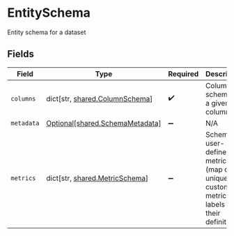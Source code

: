 # EntitySchema

Entity schema for a dataset


## Fields

| Field                                                                                     | Type                                                                                      | Required                                                                                  | Description                                                                               |
| ----------------------------------------------------------------------------------------- | ----------------------------------------------------------------------------------------- | ----------------------------------------------------------------------------------------- | ----------------------------------------------------------------------------------------- |
| `columns`                                                                                 | dict[str, [shared.ColumnSchema](undefined/models/shared/columnschema.md)]                 | :heavy_check_mark:                                                                        | Column schema for a given column                                                          |
| `metadata`                                                                                | [Optional[shared.SchemaMetadata]](undefined/models/shared/schemametadata.md)              | :heavy_minus_sign:                                                                        | N/A                                                                                       |
| `metrics`                                                                                 | dict[str, [shared.MetricSchema](undefined/models/shared/metricschema.md)]                 | :heavy_minus_sign:                                                                        | Schema for user-defined metrics (map of unique custom metric labels to their definitions) |